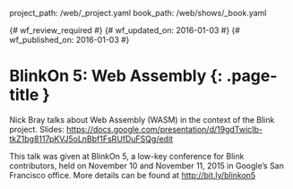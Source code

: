 project_path: /web/_project.yaml
book_path: /web/shows/_book.yaml

{# wf_review_required #}
{# wf_updated_on: 2016-01-03 #}
{# wf_published_on: 2016-01-03 #}

# BlinkOn 5: Web Assembly {: .page-title }

Nick Bray talks about Web Assembly (WASM) in the context of the Blink project.
Slides: https://docs.google.com/presentation/d/19gdTwicIb-tkZ1bg8117pKVJ5oLnBbf1FsRUfDuFSQg/edit

This talk was given at BlinkOn 5, a low-key conference for Blink contributors, held on November 10 and November 11, 2015 in Google’s San Francisco office. More details can be found at http://bit.ly/blinkon5
